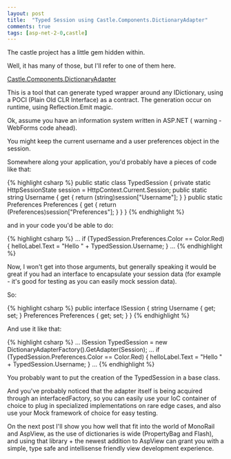 ```yaml
---
layout: post
title:  "Typed Session using Castle.Components.DictionaryAdapter"
comments: true
tags: [asp-net-2-0,castle]
---
```



The castle project has a little gem hidden within.

Well, it has many of those, but I'll refer to one of them here.

[Castle.Components.DictionaryAdapter](http://api.castleproject.org/html/N_Castle_Components_DictionaryAdapter.htm)



This is a tool that can generate typed wrapper around any IDictionary, using a POCI (Plain Old CLR Interface) as a contract. The generation occur on runtime, using Reflection.Emit magic.



Ok, assume you have an information system written in ASP.NET ( warning - WebForms code ahead).

You might keep the current username and a user preferences object in the session.

Somewhere along your application, you'd probably have a pieces of code like that:

{% highlight csharp %}
public static class TypedSession {
  private static HttpSessionState session = HttpContext.Current.Session;
  public static string Username {
    get { return (string)session["Username"]; }
  }
  public static Preferences Preferences {
    get { return (Preferences)session["Preferences"]; }
  }
}
{% endhighlight %}

and in your code you'd be able to do:

{% highlight csharp %}
...
if (TypedSession.Preferences.Color == Color.Red) {
  helloLabel.Text = "Hello " + TypedSession.Username;
}
...
{% endhighlight %}



Now, I won't get into those arguments, but generally speaking it would be great if you had an interface to encapsulate your session data (for example - it's good for testing as you can easily mock session data).

So:

{% highlight csharp %}
public interface ISession {
  string Username { get; set; }
  Preferences Preferences { get; set; }
}
{% endhighlight %}



And use it like that:

{% highlight csharp %}
...
ISession TypedSession = new DictionaryAdapterFactory().GetAdapter<ISession>(Session);
...
if (TypedSession.Preferences.Color == Color.Red) {
  helloLabel.Text = "Hello " + TypedSession.Username;
}
...
{% endhighlight %}



You probably want to put the creation of the TypedSession in a base class.



And you've probably noticed that the adapter itself is being acquired through an interfacedFactory, so you can easily use your IoC container of choice to plug in specialized implementations on rare edge cases, and also use your Mock framework of choice for easy testing.



On the next post I'll show you how well that fit into the world of MonoRail and AspView, as the use of dictionaries is wide (PropertyBag and Flash), and using that library + the newest addition to AspView can grant you with a simple, type safe and intellisense friendly view development experience.

